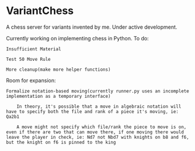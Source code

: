 # VariantChess
A chess server for variants invented by me. Under active development.

Currently working on implementing chess in Python. To do:

    Insufficient Material
    
    Test 50 Move Rule

    More cleanup(make more helper functions)
    
Room for expansion:

    Formalize notation-based moving(currently runner.py uses an incomplete implementation as a temporary interface)

        In theory, it's possible that a move in algebraic notation will have to specify both the file and rank of a piece it's moving, ie: Qa2b1
        
        A move might not specify which file/rank the piece to move is on, even if there are two that can move there, if one moving there would leave the player in check, ie: Nd7 not Nbd7 with knights on b8 and f6, but the knight on f6 is pinned to the king
